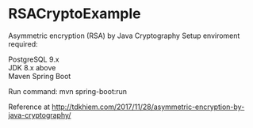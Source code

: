 # RSACryptoExample
Asymmetric encryption (RSA) by Java Cryptography
Setup enviroment required:

PostgreSQL 9.x </br>
JDK 8.x above </br>
Maven
Spring Boot

Run command: mvn spring-boot:run

Reference at http://tdkhiem.com/2017/11/28/asymmetric-encryption-by-java-cryptography/

